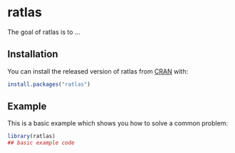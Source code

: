 
# ratlas

<!-- badges: start -->
<!-- badges: end -->

The goal of ratlas is to ...

## Installation

You can install the released version of ratlas from [CRAN](https://CRAN.R-project.org) with:

``` r
install.packages("ratlas")
```

## Example

This is a basic example which shows you how to solve a common problem:

``` r
library(ratlas)
## basic example code
```


